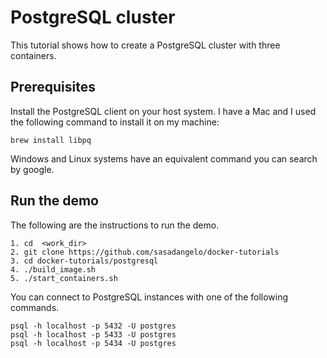 # PostgreSQL cluster

This tutorial shows how to create a PostgreSQL cluster with three containers.

## Prerequisites

Install the PostgreSQL client on your host system. I have a Mac and I used the following command to install it on my machine:

```
brew install libpq
```

Windows and Linux systems have an equivalent command you can search by google.

## Run the demo

The following are the instructions to run the demo.

```
1. cd  <work_dir>
2. git clone https://github.com/sasadangelo/docker-tutorials
3. cd docker-tutorials/postgresql
4. ./build_image.sh
5. ./start_containers.sh
```

You can connect to PostgreSQL instances with one of the following commands.

```
psql -h localhost -p 5432 -U postgres
psql -h localhost -p 5433 -U postgres
psql -h localhost -p 5434 -U postgres
```
